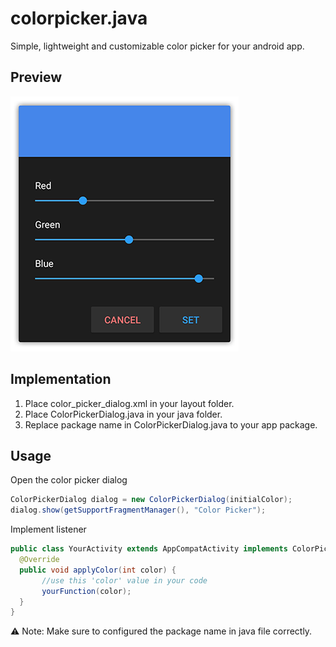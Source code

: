# colorpicker.java
Simple, lightweight and customizable color picker for your android app.

## Preview
![Screenshot](screenshot.png)

## Implementation
1. Place color_picker_dialog.xml in your layout folder.
2. Place ColorPickerDialog.java in your java folder.
3. Replace package name in ColorPickerDialog.java to your app package.

## Usage
Open the color picker dialog
```java
ColorPickerDialog dialog = new ColorPickerDialog(initialColor);
dialog.show(getSupportFragmentManager(), "Color Picker");
```

Implement listener
```java
public class YourActivity extends AppCompatActivity implements ColorPickerDialog.setColorPickerListener {  
  @Override
  public void applyColor(int color) {
       //use this 'color' value in your code
       yourFunction(color);      
  }
}
```

:warning: Note: Make sure to configured the package name in java file correctly.
